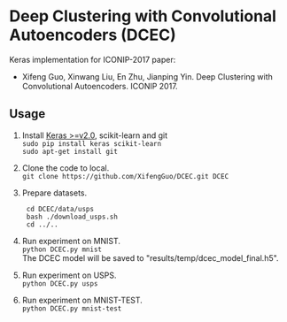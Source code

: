 # Deep Clustering with Convolutional Autoencoders (DCEC)

Keras implementation for ICONIP-2017 paper:

* Xifeng Guo, Xinwang Liu, En Zhu, Jianping Yin. 
Deep Clustering with Convolutional Autoencoders. ICONIP 2017.

## Usage
1. Install [Keras >=v2.0](https://github.com/fchollet/keras), scikit-learn and git   
`sudo pip install keras scikit-learn`   
`sudo apt-get install git`
2. Clone the code to local.   
`git clone https://github.com/XifengGuo/DCEC.git DCEC`
3. Prepare datasets.    

        cd DCEC/data/usps   
        bash ./download_usps.sh   
        cd ../..

4. Run experiment on MNIST.   
`python DCEC.py mnist`     
The DCEC model will be saved to "results/temp/dcec_model_final.h5".

5. Run experiment on USPS.   
`python DCEC.py usps`   

6. Run experiment on MNIST-TEST.   
`python DCEC.py mnist-test`   

